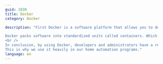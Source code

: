 ```yaml
---
guid: 1030
title: Docker
category: Docker

description: "First Docker is a software platform that allows you to design, test and deploy applications quickly.

Docker packs software into standardized units called containers. Which bring together all the elements necessary for their operation. Including libraries, system tools, code and runtime environment. With Docker, you can easily deploy and scale applications. In any environment, with the assurance that your code will run correctly.
<br />
In conclusion, by using Docker, developers and administrators have a reliable and inexpensive way to develop. But also to deliver and run distributed applications at all scales.<br />
This is why we use it heavily in our home automation programs."
language: en
---
```

